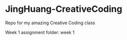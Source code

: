# JingHuang-CreativeCoding
Repo for my amazing Creative Coding class

Week 1 assignment folder: week 1
